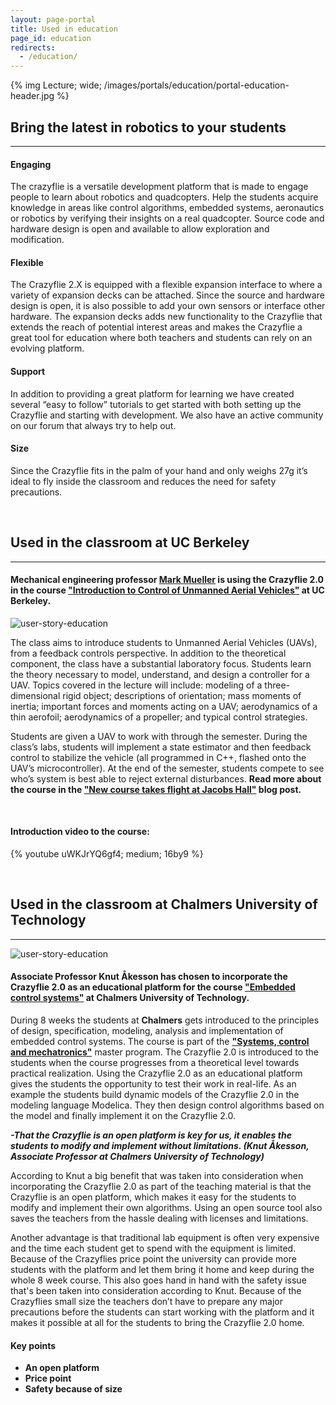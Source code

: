 ```yaml
---
layout: page-portal
title: Used in education
page_id: education
redirects:
  - /education/
---
```


{% img Lecture; wide; /images/portals/education/portal-education-header.jpg %}

## Bring the latest in robotics to your students
------

#### Engaging
The crazyflie is a versatile development platform that is made to engage people to learn about robotics and quadcopters.
Help the students acquire knowledge in areas like control algorithms, embedded systems, aeronautics or robotics by verifying their insights on a real quadcopter. Source code and hardware design is open and available to allow exploration and modification.

#### Flexible
The Crazyflie 2.X is equipped with a flexible expansion interface to where a variety of expansion decks can be attached. Since the source and hardware design is open, it is also possible to add your own sensors or interface other hardware. The expansion decks adds new functionality to the Crazyflie that extends the reach of potential interest areas and makes the Crazyflie a great tool for education where both teachers and students can rely on an evolving platform.

#### Support
In addition to providing a great platform for learning we have created several “easy to follow” tutorials to get started with both setting up the Crazyflie and starting with development. We also have an active community on our forum that always try to help out.

#### Size
Since the Crazyflie fits in the palm of your hand and only weighs 27g it’s ideal to fly inside the classroom and reduces the need for safety precautions.

<br>

## Used in the classroom at UC Berkeley
------

#### Mechanical engineering professor [Mark Mueller](http://muellerlab.berkeley.edu/) is using the Crazyflie 2.0 in the course ["Introduction to Control of Unmanned Aerial Vehicles"](http://muellerlab.berkeley.edu/teaching/) at UC Berkeley.

<img class="img-responsive, portal-img" src="/images/portals/education/berkeley.PNG" alt="user-story-education">

The class aims to introduce students to Unmanned Aerial Vehicles (UAVs), from a feedback  controls perspective. In addition to the theoretical component, the class have a substantial laboratory focus. Students learn the theory necessary to model, understand, and design a controller for a UAV. Topics covered in the lecture will include: modeling of a three-dimensional rigid object; descriptions of orientation; mass moments of inertia; important forces and moments acting on a UAV; aerodynamics of a thin aerofoil; aerodynamics of a propeller; and typical control strategies.

Students are given a UAV to work with through the semester. During the class’s labs, students will implement a state estimator and then feedback control to stabilize the vehicle (all programmed in C++, flashed onto the UAV’s microcontroller). At the end of the semester, students compete to see who’s system is best able to reject external disturbances.
__Read more about the course in the ["New course takes flight at Jacobs Hall"](https://medium.com/jacobs-institute-for-design-innovation/new-course-takes-flight-at-jacobs-hall-3fdc1e550964) blog post.__

<br>

#### Introduction video to the course:
{% youtube uWKJrYQ6gf4; medium; 16by9 %}

<br>

## Used in the classroom at Chalmers University of Technology
------
<img class="img-responsive img-float-right" src="/images/portals/education/user-story-education.jpg" alt="user-story-education">

#### Associate Professor Knut Åkesson has chosen to incorporate the Crazyflie 2.0 as an educational platform for the course ["Embedded control systems"](https://student.portal.chalmers.se/en/chalmersstudies/courseinformation/Pages/SearchCourse.aspx?course_id=21540&parsergrp=3) at Chalmers University of Technology.


During 8 weeks the students at **Chalmers** gets introduced to the principles of design, specification, modeling, analysis and implementation of embedded control systems. The course is part of the **["Systems, control and mechatronics"](https://student.portal.chalmers.se/en/chalmersstudies/courseinformation/Pages/SearchCourse.aspx?program_id=1353&parsergrp=5)** master program.
The Crazyflie 2.0 is introduced to the students when the course progresses from a theoretical level towards practical realization. Using the Crazyflie 2.0 as an educational platform gives the students the opportunity to test their work in real-life.
As an example the students build dynamic models of the Crazyflie 2.0 in the modeling language Modelica. They then design control algorithms based on the model and finally implement it on the Crazyflie 2.0.

***-That the Crazyflie is an open platform is key for us, it enables the students to modify and implement without limitations. (Knut Åkesson, Associate Professor at Chalmers University of Technology)***

According to Knut a big benefit that was taken into consideration when incorporating the Crazyflie 2.0 as part of the teaching material is that the Crazyflie is an open platform, which makes it easy for the students to modify and implement their own algorithms.
Using an open source tool also saves the teachers from the hassle dealing with licenses and limitations.

Another advantage is that traditional lab equipment is often very expensive and the time each student get to spend with the equipment is limited.
Because of the Crazyflies price point the university can provide more students with the platform and let them bring it home and keep during the whole 8 week course. This also goes hand in hand with the safety issue that's been taken into consideration according to Knut. Because of the Crazyflies small size the teachers don’t have to prepare any major precautions before the students can start working with the platform and it makes it possible at all for the students to bring the Crazyflie 2.0 home.

#### Key points
* **An open platform**
* **Price point**
* **Safety because of size**
